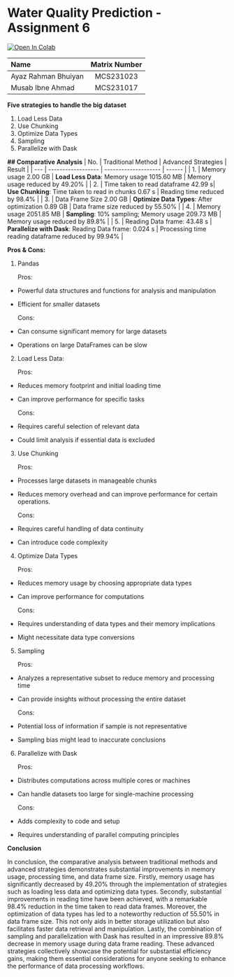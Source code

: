 # Water Quality Prediction - Assignment 6 

<a target="_blank" href="https://github.com/drshahizan/Python-big-data/blob/main/assignment/ass6/bdm/AM/AM_Assignment_6.ipynb">
  <img src="https://colab.research.google.com/assets/colab-badge.svg" alt="Open In Colab"/>
</a>

| Name                                     | Matrix Number |
| :---------------------------------------- | :-------------: |
| Ayaz Rahman Bhuiyan           |MCS231023      |
| Musab Ibne Ahmad              |MCS231017      |

**Five strategies to handle the big dataset**

1. Load Less Data
2. Use Chunking
3. Optimize Data Types
4. Sampling
5. Parallelize with Dask

**## Comparative Analysis**
| No. | Traditional Method | Advanced Strategies | Result |
   | --- | ------------------ | -------------------- | ------ |
   | 1.  | Memory usage 2.00 GB | **Load Less Data**: Memory usage 1015.60 MB | Memory usage reduced by 49.20% |
   | 2.  | Time taken to read dataframe 42.99 s| **Use Chunking**: Time taken to read in chunks 0.67 s | Reading time reduced by 98.4% |
   | 3.  | Data Frame Size 2.00 GB | **Optimize Data Types**: After optimization 0.89 GB | Data frame size reduced by 55.50% |
   | 4.  | Memory usage 2051.85 MB | **Sampling**: 10% sampling; Memory usage 209.73 MB | Memory usage reduced by 89.8% |
   | 5.  | Reading Data frame: 43.48 s | **Parallelize with Dask**: Reading Data frame: 0.024 s | Processing time reading dataframe reduced by 99.94% |
   
**Pros & Cons:**

1. Pandas

    Pros:

*   Powerful data structures and functions for analysis and manipulation
*   Efficient for smaller datasets
  
    Cons:

*   Can consume significant memory for large datasets
*   Operations on large DataFrames can be slow

2. Load Less Data:

    Pros:

*   Reduces memory footprint and initial loading time
*   Can improve performance for specific tasks
  
    Cons:

*   Requires careful selection of relevant data
*   Could limit analysis if essential data is excluded

3. Use Chunking

    Pros:

*   Processes large datasets in manageable chunks
*   Reduces memory overhead and can improve performance for certain operations.
  
    Cons:

*   Requires careful handling of data continuity
*   Can introduce code complexity

4. Optimize Data Types

    Pros:

*   Reduces memory usage by choosing appropriate data types
*   Can improve performance for computations
  
    Cons:

*   Requires understanding of data types and their memory implications
*   Might necessitate data type conversions

5. Sampling

    Pros:

*   Analyzes a representative subset to reduce memory and processing time
*   Can provide insights without processing the entire dataset
  
    Cons:

*   Potential loss of information if sample is not representative
*   Sampling bias might lead to inaccurate conclusions

6. Parallelize with Dask

    Pros:

*   Distributes computations across multiple cores or machines
*   Can handle datasets too large for single-machine processing
  
    Cons:

*   Adds complexity to code and setup
*   Requires understanding of parallel computing principles

**Conclusion**

In conclusion, the comparative analysis between traditional methods and advanced strategies demonstrates substantial improvements in memory usage, processing time, and data frame size. Firstly, memory usage has significantly decreased by 49.20% through the implementation of strategies such as loading less data and optimizing data types. Secondly, substantial improvements in reading time have been achieved, with a remarkable 98.4% reduction in the time taken to read data frames. Moreover, the optimization of data types has led to a noteworthy reduction of 55.50% in data frame size. This not only aids in better storage utilization but also facilitates faster data retrieval and manipulation. Lastly, the combination of sampling and parallelization with Dask has resulted in an impressive 89.8% decrease in memory usage during data frame reading. These advanced strategies collectively showcase the potential for substantial efficiency gains, making them essential considerations for anyone seeking to enhance the performance of data processing workflows.

